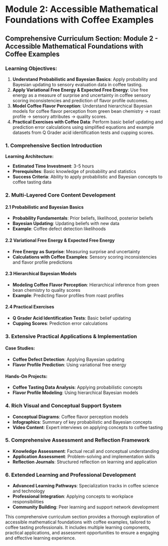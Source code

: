 # Module 2: Accessible Mathematical Foundations with Coffee Examples

## Comprehensive Curriculum Section: Module 2 - Accessible Mathematical Foundations with Coffee Examples

### Learning Objectives:

1. **Understand Probabilistic and Bayesian Basics**: Apply probability and Bayesian updating to sensory evaluation data in coffee tasting.
2. **Apply Variational Free Energy & Expected Free Energy**: Use free energy as a measure of surprise and uncertainty in coffee sensory scoring inconsistencies and prediction of flavor profile outcomes.
3. **Model Coffee Flavor Perception**: Understand hierarchical Bayesian models for coffee flavor perception from green bean chemistry → roast profile → sensory attributes → quality scores.
4. **Practical Exercises with Coffee Data**: Perform basic belief updating and prediction error calculations using simplified equations and example datasets from Q Grader acid identification tests and cupping scores.

### 1. Comprehensive Section Introduction

**Learning Architecture:**

- **Estimated Time Investment**: 3-5 hours
- **Prerequisites**: Basic knowledge of probability and statistics
- **Success Criteria**: Ability to apply probabilistic and Bayesian concepts to coffee tasting data

### 2. Multi-Layered Core Content Development

#### 2.1 Probabilistic and Bayesian Basics

- **Probability Fundamentals**: Prior beliefs, likelihood, posterior beliefs
- **Bayesian Updating**: Updating beliefs with new data
- **Example**: Coffee defect detection likelihoods

#### 2.2 Variational Free Energy & Expected Free Energy

- **Free Energy as Surprise**: Measuring surprise and uncertainty
- **Calculations with Coffee Examples**: Sensory scoring inconsistencies and flavor profile predictions

#### 2.3 Hierarchical Bayesian Models

- **Modeling Coffee Flavor Perception**: Hierarchical inference from green bean chemistry to quality scores
- **Example**: Predicting flavor profiles from roast profiles

#### 2.4 Practical Exercises

- **Q Grader Acid Identification Tests**: Basic belief updating
- **Cupping Scores**: Prediction error calculations

### 3. Extensive Practical Applications & Implementation

#### Case Studies:

- **Coffee Defect Detection**: Applying Bayesian updating
- **Flavor Profile Prediction**: Using variational free energy

#### Hands-On Projects:

- **Coffee Tasting Data Analysis**: Applying probabilistic concepts
- **Flavor Profile Modeling**: Using hierarchical Bayesian models

### 4. Rich Visual and Conceptual Support System

- **Conceptual Diagrams**: Coffee flavor perception models
- **Infographics**: Summary of key probabilistic and Bayesian concepts
- **Video Content**: Expert interviews on applying concepts to coffee tasting

### 5. Comprehensive Assessment and Reflection Framework

- **Knowledge Assessment**: Factual recall and conceptual understanding
- **Application Assessment**: Problem-solving and implementation skills
- **Reflection Journals**: Structured reflection on learning and application

### 6. Extended Learning and Professional Development

- **Advanced Learning Pathways**: Specialization tracks in coffee science and technology
- **Professional Integration**: Applying concepts to workplace responsibilities
- **Community Building**: Peer learning and support network development

This comprehensive curriculum section provides a thorough exploration of accessible mathematical foundations with coffee examples, tailored to coffee tasting professionals. It includes multiple learning components, practical applications, and assessment opportunities to ensure a engaging and effective learning experience.